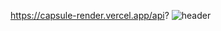 https://capsule-render.vercel.app/api?
![header](https://capsule-render.vercel.app/api?type=soft&color=auto&height=300&section=header&text=MIN'S%20GitHub&fontSize=90)
